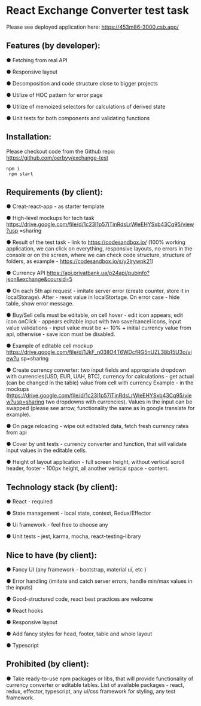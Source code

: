# React Exchange Converter test task

Please see deployed application here: 
https://453m86-3000.csb.app/

## Features (by developer):

● Fetching from real API

● Responsive layout

● Decomposition and code structure close to bigger projects

● Utilize of HOC pattern for error page

● Utilize of memoized selectors for calculations of derived state

● Unit tests for both components and validating functions

## Installation:

Please checkout code from the Github repo:
https://github.com/oerbyy/exchange-test

<code>npm i <br>
npm start</code>

## Requirements (by client):

● Creat-react-app - as starter template

● High-level mockups for tech task
https://drive.google.com/file/d/1c23I1p57iTinRdsLrWleEHYSxb43Cq95/view?usp
=sharing

● Result of the test task - link to https://codesandbox.io/ (100% working
application, we can click on everything, responsive layouts, no errors in the
console or on the screen, where we can check code structure, structure of
folders, as example - https://codesandbox.io/s/y2lrywpk21)

● Currency API
https://api.privatbank.ua/p24api/pubinfo?json&exchange&coursid=5

● On each 5th api request - imitate server error (create counter, store it in
localStorage). After - reset value in localStortage. On error case - hide table,
show error message.

● Buy/Sell cells must be editable, on cell hover - edit icon appears, edit icon
onClick - appears editable input with two save/cancel icons, input value
validations - input value must be +- 10% + initial currency value from api,
otherwise - save icon must be disabled.

● Example of editable cell mockup
https://drive.google.com/file/d/1JkF_n03lIO4T6WDcfRG5nUZL38b15U3o/view?u
sp=sharing

● Create currency converter: two input fields and appropriate dropdown with
currencies(USD, EUR, UAH, BTC), currency for calculations -
get actual (can be changed in the table) value from cell with currency
Example - in the mockups
(https://drive.google.com/file/d/1c23I1p57iTinRdsLrWleEHYSxb43Cq95/view?usp=sharing two dropdowns with currencies). Values in the input can be swapped
(please see arrow, functionality the same as in google translate for example).

● On page reloading - wipe out editabled data, fetch fresh currency rates from api

● Cover by unit tests - currency converter and function, that will validate input
values in the editable cells.

● Height of layout application - full screen height, without vertical scroll header,
footer - 100px height, all another vertical space - content.

## Technology stack (by client):

● React - required

● State management - local state, context, Redux/Effector

● Ui framework - feel free to choose any

● Unit tests - jest, karma, mocha, react-testing-library

## Nice to have (by client):

● Fancy UI (any framework - bootstrap, material ui, etc )

● Error handling (imitate and catch server errors, handle min/max values in the
inputs)

● Good-structured code, react best practices are welcome

● React hooks

● Responsive layout

● Add fancy styles for head, footer, table and whole layout

● Typescript

## Prohibited (by client):

● Take ready-to-use npm packages or libs, that will provide functionality of currency
converter or editable tables. List of available packages - react, redux, effector,
typescript, any ui/css framework for styling, any test framework.

